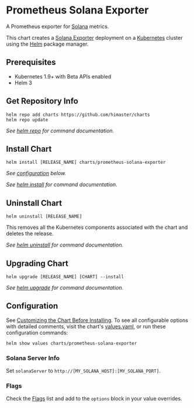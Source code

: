 # Prometheus Solana Exporter

A Prometheus exporter for [Solana](https://solana.com/) metrics.

This chart creates a [Solana Exporter](https://github.com/certusone/solana_exporter) deployment on a [Kubernetes](http://kubernetes.io) cluster using the [Helm](https://helm.sh) package manager.

## Prerequisites

- Kubernetes 1.9+ with Beta APIs enabled
- Helm 3

## Get Repository Info

<!-- textlint-disable terminology -->
```console
helm repo add charts https://github.com/himaster/charts
helm repo update
```

_See [helm repo](https://helm.sh/docs/helm/helm_repo/) for command documentation._
<!-- textlint-enable -->

## Install Chart

```console
helm install [RELEASE_NAME] charts/prometheus-solana-exporter
```

_See [configuration](#configuration) below._

_See [helm install](https://helm.sh/docs/helm/helm_install/) for command documentation._

## Uninstall Chart

```console
helm uninstall [RELEASE_NAME]
```

This removes all the Kubernetes components associated with the chart and deletes the release.

_See [helm uninstall](https://helm.sh/docs/helm/helm_uninstall/) for command documentation._

## Upgrading Chart

```console
helm upgrade [RELEASE_NAME] [CHART] --install
```

_See [helm upgrade](https://helm.sh/docs/helm/helm_upgrade/) for command documentation._

## Configuration

See [Customizing the Chart Before Installing](https://helm.sh/docs/intro/using_helm/#customizing-the-chart-before-installing). To see all configurable options with detailed comments, visit the chart's [values.yaml](./values.yaml), or run these configuration commands:

```console
helm show values charts/prometheus-solana-exporter
```

### Solana Server Info

Set `solanaServer` to `http://[MY_SOLANA_HOST]:[MY_SOLANA_PORT]`.

### Flags

Check the [Flags](https://github.com/certusone/solana_exporter/tree/master#command-line-arguments) list and add to the `options` block in your value overrides.
